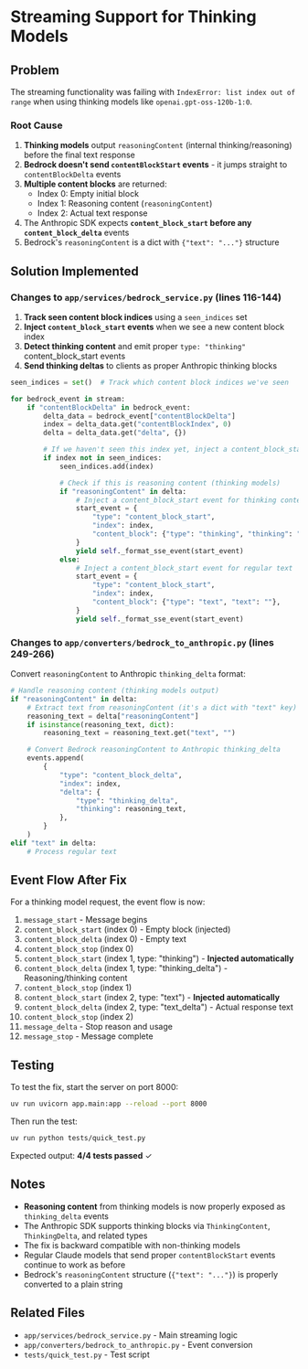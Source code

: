 # Streaming Support for Thinking Models

## Problem

The streaming functionality was failing with `IndexError: list index out of range` when using thinking models like `openai.gpt-oss-120b-1:0`.

### Root Cause

1. **Thinking models** output `reasoningContent` (internal thinking/reasoning) before the final text response
2. **Bedrock doesn't send `contentBlockStart` events** - it jumps straight to `contentBlockDelta` events
3. **Multiple content blocks** are returned:
   - Index 0: Empty initial block
   - Index 1: Reasoning content (`reasoningContent`)
   - Index 2: Actual text response
4. The Anthropic SDK expects **`content_block_start` before any `content_block_delta`** events
5. Bedrock's `reasoningContent` is a dict with `{"text": "..."}` structure

## Solution Implemented

### Changes to `app/services/bedrock_service.py` (lines 116-144)

1. **Track seen content block indices** using a `seen_indices` set
2. **Inject `content_block_start` events** when we see a new content block index
3. **Detect thinking content** and emit proper `type: "thinking"` content_block_start events
4. **Send thinking deltas** to clients as proper Anthropic thinking blocks

```python
seen_indices = set()  # Track which content block indices we've seen

for bedrock_event in stream:
    if "contentBlockDelta" in bedrock_event:
        delta_data = bedrock_event["contentBlockDelta"]
        index = delta_data.get("contentBlockIndex", 0)
        delta = delta_data.get("delta", {})

        # If we haven't seen this index yet, inject a content_block_start event
        if index not in seen_indices:
            seen_indices.add(index)

            # Check if this is reasoning content (thinking models)
            if "reasoningContent" in delta:
                # Inject a content_block_start event for thinking content
                start_event = {
                    "type": "content_block_start",
                    "index": index,
                    "content_block": {"type": "thinking", "thinking": ""},
                }
                yield self._format_sse_event(start_event)
            else:
                # Inject a content_block_start event for regular text
                start_event = {
                    "type": "content_block_start",
                    "index": index,
                    "content_block": {"type": "text", "text": ""},
                }
                yield self._format_sse_event(start_event)
```

### Changes to `app/converters/bedrock_to_anthropic.py` (lines 249-266)

Convert `reasoningContent` to Anthropic `thinking_delta` format:

```python
# Handle reasoning content (thinking models output)
if "reasoningContent" in delta:
    # Extract text from reasoningContent (it's a dict with "text" key)
    reasoning_text = delta["reasoningContent"]
    if isinstance(reasoning_text, dict):
        reasoning_text = reasoning_text.get("text", "")

    # Convert Bedrock reasoningContent to Anthropic thinking_delta
    events.append(
        {
            "type": "content_block_delta",
            "index": index,
            "delta": {
                "type": "thinking_delta",
                "thinking": reasoning_text,
            },
        }
    )
elif "text" in delta:
    # Process regular text
```

## Event Flow After Fix

For a thinking model request, the event flow is now:

1. `message_start` - Message begins
2. `content_block_start` (index 0) - Empty block (injected)
3. `content_block_delta` (index 0) - Empty text
4. `content_block_stop` (index 0)
5. `content_block_start` (index 1, type: "thinking") - **Injected automatically**
6. `content_block_delta` (index 1, type: "thinking_delta") - Reasoning/thinking content
7. `content_block_stop` (index 1)
8. `content_block_start` (index 2, type: "text") - **Injected automatically**
9. `content_block_delta` (index 2, type: "text_delta") - Actual response text
10. `content_block_stop` (index 2)
11. `message_delta` - Stop reason and usage
12. `message_stop` - Message complete

## Testing

To test the fix, start the server on port 8000:

```bash
uv run uvicorn app.main:app --reload --port 8000
```

Then run the test:

```bash
uv run python tests/quick_test.py
```

Expected output: **4/4 tests passed** ✓

## Notes

- **Reasoning content** from thinking models is now properly exposed as `thinking_delta` events
- The Anthropic SDK supports thinking blocks via `ThinkingContent`, `ThinkingDelta`, and related types
- The fix is backward compatible with non-thinking models
- Regular Claude models that send proper `contentBlockStart` events continue to work as before
- Bedrock's `reasoningContent` structure (`{"text": "..."}`) is properly converted to a plain string

## Related Files

- `app/services/bedrock_service.py` - Main streaming logic
- `app/converters/bedrock_to_anthropic.py` - Event conversion
- `tests/quick_test.py` - Test script
